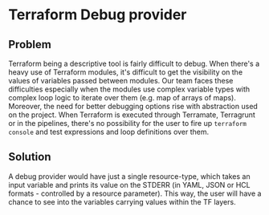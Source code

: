 # Terraform Debug provider

## Problem

Terraform being a descriptive tool is fairly difficult to debug. When there's a heavy use of Terraform modules, it's difficult to get the visibility on the values of variables passed between modules. Our team faces these difficulties especially when the modules use complex variable types with complex loop logic to iterate over them (e.g. map of arrays of maps). Moreover, the need for better debugging options rise with abstraction used on the project. When Terraform is executed through Terramate, Terragrunt or in the pipelines, there's no possibility for the user to fire up `terraform console` and test expressions and loop definitions over them.

## Solution

A debug provider would have just a single resource-type, which takes an input variable and prints its value on the STDERR (in YAML, JSON or HCL formats - controlled by a resource parameter). This way, the user will have a chance to see into the variables carrying values within the TF layers.
